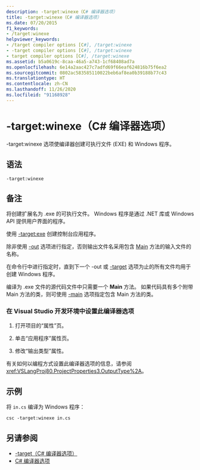 ```yaml
---
description: -target:winexe（C# 编译器选项）
title: -target:winexe（C# 编译器选项）
ms.date: 07/20/2015
f1_keywords:
- /target:winexe
helpviewer_keywords:
- /target compiler options [C#], /target:winexe
- -target compiler options [C#], /target:winexe
- target compiler options [C#], /target:winexe
ms.assetid: b5a0619c-8caa-46a5-a743-1cf68408ad7a
ms.openlocfilehash: 6e14a2aac427c7adfd69f66eaf624816b75f6ea2
ms.sourcegitcommit: 0802ac583585110022beb6af8ea0b39188b77c43
ms.translationtype: HT
ms.contentlocale: zh-CN
ms.lasthandoff: 11/26/2020
ms.locfileid: "91168928"
---
```

# <a name="-targetwinexe-c-compiler-options"></a>-target:winexe（C# 编译器选项）

-target:winexe 选项使编译器创建可执行文件 (EXE) 和 Windows 程序。  
  
## <a name="syntax"></a>语法  
  
```console  
-target:winexe  
```  
  
## <a name="remarks"></a>备注  

 将创建扩展名为 .exe 的可执行文件。 Windows 程序是通过 .NET 库或 Windows API 提供用户界面的程序。  
  
 使用 [-target:exe](./target-exe-compiler-option.md) 创建控制台应用程序。  
  
 除非使用 [-out](./out-compiler-option.md) 选项进行指定，否则输出文件名采用包含 [Main](../../programming-guide/main-and-command-args/index.md) 方法的输入文件的名称。  
  
 在命令行中进行指定时，直到下一个 -out 或 [-target](./target-compiler-option.md) 选项为止的所有文件均用于创建 Windows 程序。  
  
 编译为 .exe 文件的源代码文件中只需要一个 **Main** 方法。 如果代码具有多个附带 Main 方法的类，则可使用 [-main](./main-compiler-option.md) 选项指定包含 Main 方法的类。  
  
### <a name="to-set-this-compiler-option-in-the-visual-studio-development-environment"></a>在 Visual Studio 开发环境中设置此编译器选项  
  
1. 打开项目的“属性”页。  
  
2. 单击“应用程序”属性页。  
  
3. 修改“输出类型”属性。  
  
 有关如何以编程方式设置此编译器选项的信息，请参阅 <xref:VSLangProj80.ProjectProperties3.OutputType%2A>。  
  
## <a name="example"></a>示例  

 将 `in.cs` 编译为 Windows 程序：  
  
```console  
csc -target:winexe in.cs  
```  
  
## <a name="see-also"></a>另请参阅

- [-target（C# 编译器选项）](./target-compiler-option.md)
- [C# 编译器选项](./index.md)
